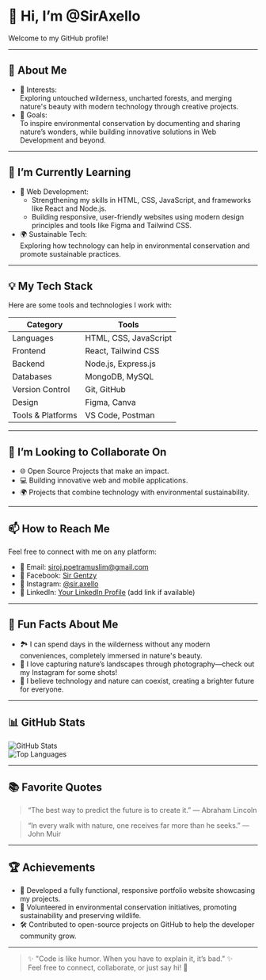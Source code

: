 # 👋 Hi, I’m @SirAxello  
Welcome to my GitHub profile!  

---

## 👀 About Me
- 🔭 Interests:  
  Exploring untouched wilderness, uncharted forests, and merging nature's beauty with modern technology through creative projects.  
- 🎯 Goals:  
  To inspire environmental conservation by documenting and sharing nature’s wonders, while building innovative solutions in Web Development and beyond.  

---

## 🌱 I’m Currently Learning
- 🧠 Web Development:  
  - Strengthening my skills in HTML, CSS, JavaScript, and frameworks like React and Node.js.  
  - Building responsive, user-friendly websites using modern design principles and tools like Figma and Tailwind CSS.  
- 🌍 Sustainable Tech:  
  Exploring how technology can help in environmental conservation and promote sustainable practices.  

---

## 💡 My Tech Stack
Here are some tools and technologies I work with:  

| Category             | Tools                        |
|-----------------------|------------------------------|
| Languages            | HTML, CSS, JavaScript        |
| Frontend             | React, Tailwind CSS          |
| Backend              | Node.js, Express.js          |
| Databases            | MongoDB, MySQL               |
| Version Control      | Git, GitHub                  |
| Design               | Figma, Canva                 |
| Tools & Platforms    | VS Code, Postman             |

---

## 💞️ I’m Looking to Collaborate On
- 🌐 Open Source Projects that make an impact.  
- 💻 Building innovative web and mobile applications.  
- 🌍 Projects that combine technology with environmental sustainability.  

---

## 📫 How to Reach Me
Feel free to connect with me on any platform:  
- 📧 Email: [siroj.poetramuslim@gmail.com](mailto:siroj.poetramuslim@gmail.com)  
- 📘 Facebook: [Sir Gentzy](https://www.facebook.com/Sir.Gentzy)  
- 📸 Instagram: [@sir.axello](https://www.instagram.com/sir.axello?igsh=M2lhZnZpMXZ2ZjF3)  
- 💼 LinkedIn: [Your LinkedIn Profile](#) (add link if available)  

---

## 🌟 Fun Facts About Me
- 🏞️ I can spend days in the wilderness without any modern conveniences, completely immersed in nature's beauty.  
- 📸 I love capturing nature’s landscapes through photography—check out my Instagram for some shots!  
- 🚀 I believe technology and nature can coexist, creating a brighter future for everyone.  

---

## 📊 GitHub Stats  
![GitHub Stats](https://github-readme-stats.vercel.app/api?username=SirAxello&show_icons=true&theme=radical)  
![Top Languages](https://github-readme-stats.vercel.app/api/top-langs/?username=SirAxello&layout=compact&theme=radical)  

---

## 📚 Favorite Quotes
> “The best way to predict the future is to create it.” — Abraham Lincoln  

> “In every walk with nature, one receives far more than he seeks.” — John Muir  

---

## 🏆 Achievements
- 🌟 Developed a fully functional, responsive portfolio website showcasing my projects.  
- 🌱 Volunteered in environmental conservation initiatives, promoting sustainability and preserving wildlife.  
- 🛠️ Contributed to open-source projects on GitHub to help the developer community grow.  

---

> ✨ "Code is like humor. When you have to explain it, it’s bad." ✨  
Feel free to connect, collaborate, or just say hi! 🚀  
